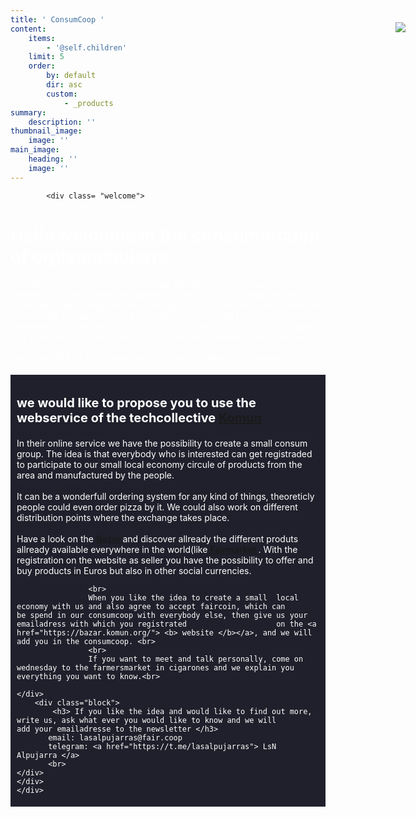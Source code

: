 ```yaml
---
title: ' ConsumCoop '
content:
    items:
        - '@self.children'
    limit: 5
    order:
        by: default
        dir: asc
        custom:
            - _products
summary:
    description: ''
thumbnail_image:
    image: ''
main_image:
    heading: ''
    image: ''
---
```


   <head>
   <style>
            body{    
                background-attachment: fixed;
                width: auto;
            }
            
            a{
            text-decoration: none;
            color: white;
            }
            a:hover{
            color:grey;
            }
            a:active{
            }
            a:visited{
            }
        .container{
                width : auto%;
                margin: auto;
            }
        .list{
            border: 1px #ccc solid;
            }
            .list ul{
               list-style: square;
            }    
        .welcome{
                border-radius: 15px;
                 background-color: #20202c;
                 padding: 5px 10px;
                margin: 20px 0;
                color: white;
            }
            .faircoin{
            float: right;
            width: 10%;
            position: absolute;
            right: 20px;
            top: 90px;
          
            }
            .block{
                background-color: #20202c;
                padding: 5px 10px;
                margin: 20px 0;
                color: white;
            }
            h1{
                color: white;
                text-alinge: centre;
            }
            h2{
                color: white;
            }
            h3{
                color: white;
                font-size: 20px;
            }
            p{
                color: white;
            }
            

</style>
</head>
 <div class="faircoin">
            <a href="https://fair-coin.org/"><img src="https://fair-coin.org/sites/default/files/inlineimg/weacceptfaircoin.png"> </a>
    </div> 
<div class= "body">
        
<div class= "container">

    	    <div class= "welcome">
<h1> Hello welcome in the consumercoop of orgiva/alpujarra. </h1>

If we don't want that our economy and with this our needs and income is depending of the market and directly connected with the exploitation in the world, we have to organize the needs by our self in respect with human and nature. This ConsumCoop is a contribution, to provide fair products to all its members by collective and direct purchase. After this the Coop sees itself as a plattform to initialize projects in regard of the needs of the member.

Here you will find all the news and informations about the ConsumCoop.
        </div> 
    <div class="block">
    	<h3> we would like to propose you to use the webservice of the techcollective <a href="https://bazar.komun.org/en/">  					Komun </a> </h3>
    				In their online service we have the possibility to create a small consum group. The idea is that everybody who 						is interested can get registraded to participate to our small local economy circule of products from the area 						and manufactured by the people. <br>
    				<br>
    				It can be a wonderfull ordering system for any kind of things, theoreticly people could even order pizza by it.
                    We could also work on different distribution points where the exchange takes place. <br>
    				<br>
    Have a look on the <a href="https://bazar.komun.org/"> <b> Bazar </b></a> and discover allready the different produts allready available everywhere in the world(like <a href="https://market.fair.coop"> <b>Fairmarket </b> </a>. With the registration on the website as seller you have the possibility to offer and buy products in Euros but also in other social currencies. <br>
                    
                    <br>                 
                    When you like the idea to create a small  local economy with us and also agree to accept faircoin, which can 					be spend in our consumcoop with everybody else, then give us your emailadress with which you registrated 					on the <a href="https://bazar.komun.org/"> <b> website </b></a>, and we will add you in the consumcoop. <br>
                    <br>
                    If you want to meet and talk personally, come on wednesday to the farmersmarket in cigarones and we explain you	everything you want to know.<br>
          
    </div>        
        <div class="block">
       		<h3> If you like the idea and would like to find out more, write us, ask what ever you would like to know and we will 				add your emailadresse to the newsletter </h3>
           email: lasalpujarras@fair.coop
           telegram: <a href="https://t.me/lasalpujarras"> LsN Alpujarra </a>
           <br>
    </div>
    </div> 
    </div>



